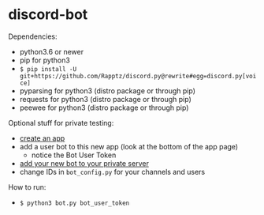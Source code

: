 # discord-bot

Dependencies:
* python3.6 or newer
* pip for python3
* `$ pip install -U git+https://github.com/Rapptz/discord.py@rewrite#egg=discord.py[voice]`
* pyparsing for python3 (distro package or through pip)
* requests for python3 (distro package or through pip)
* peewee for python3 (distro package or through pip)


Optional stuff for private testing:
* [create an app](https://discordapp.com/developers/applications/me)
* add a user bot to this new app (look at the bottom of the app page)
  * notice the Bot User Token
* [add your new bot to your private server](https://discordapp.com/oauth2/authorize?client_id=BOTCLIENTID&scope=bot)
* change IDs in `bot_config.py` for your channels and users

How to run:
* `$ python3 bot.py bot_user_token`